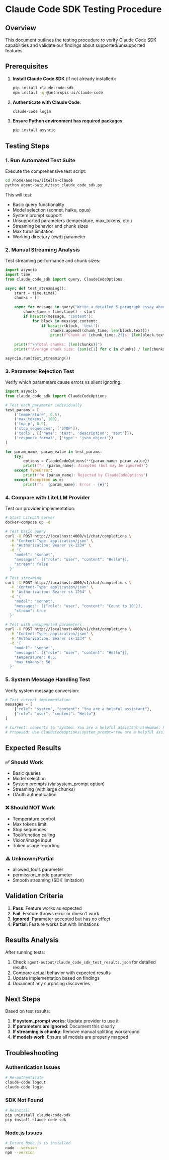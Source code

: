 # Claude Code SDK Testing Procedure

## Overview

This document outlines the testing procedure to verify Claude Code SDK capabilities and validate our findings about supported/unsupported features.

## Prerequisites

1. **Install Claude Code SDK** (if not already installed):
   ```bash
   pip install claude-code-sdk
   npm install -g @anthropic-ai/claude-code
   ```

2. **Authenticate with Claude Code**:
   ```bash
   claude-code login
   ```

3. **Ensure Python environment has required packages**:
   ```bash
   pip install asyncio
   ```

## Testing Steps

### 1. Run Automated Test Suite

Execute the comprehensive test script:

```bash
cd /home/andrew/litellm-claude
python agent-output/test_claude_code_sdk.py
```

This will test:
- Basic query functionality
- Model selection (sonnet, haiku, opus)
- System prompt support
- Unsupported parameters (temperature, max_tokens, etc.)
- Streaming behavior and chunk sizes
- Max turns limitation
- Working directory (cwd) parameter

### 2. Manual Streaming Analysis

Test streaming performance and chunk sizes:

```python
import asyncio
import time
from claude_code_sdk import query, ClaudeCodeOptions

async def test_streaming():
    start = time.time()
    chunks = []
    
    async for message in query("Write a detailed 5-paragraph essay about AI"):
        chunk_time = time.time() - start
        if hasattr(message, 'content'):
            for block in message.content:
                if hasattr(block, 'text'):
                    chunks.append((chunk_time, len(block.text)))
                    print(f"Chunk at {chunk_time:.2f}s: {len(block.text)} chars")
    
    print(f"\nTotal chunks: {len(chunks)}")
    print(f"Average chunk size: {sum(c[1] for c in chunks) / len(chunks):.0f} chars")

asyncio.run(test_streaming())
```

### 3. Parameter Rejection Test

Verify which parameters cause errors vs silent ignoring:

```python
import asyncio
from claude_code_sdk import ClaudeCodeOptions

# Test each parameter individually
test_params = [
    ('temperature', 0.5),
    ('max_tokens', 100),
    ('top_p', 0.9),
    ('stop_sequences', ['STOP']),
    ('tools', [{'name': 'test', 'description': 'test'}]),
    ('response_format', {'type': 'json_object'})
]

for param_name, param_value in test_params:
    try:
        options = ClaudeCodeOptions(**{param_name: param_value})
        print(f"✅ {param_name}: Accepted (but may be ignored)")
    except TypeError:
        print(f"❌ {param_name}: Rejected by ClaudeCodeOptions")
    except Exception as e:
        print(f"⚠️  {param_name}: Error - {e}")
```

### 4. Compare with LiteLLM Provider

Test our provider implementation:

```bash
# Start LiteLLM server
docker-compose up -d

# Test basic query
curl -X POST http://localhost:4000/v1/chat/completions \
  -H "Content-Type: application/json" \
  -H "Authorization: Bearer sk-1234" \
  -d '{
    "model": "sonnet",
    "messages": [{"role": "user", "content": "Hello"}],
    "stream": false
  }'

# Test streaming
curl -X POST http://localhost:4000/v1/chat/completions \
  -H "Content-Type: application/json" \
  -H "Authorization: Bearer sk-1234" \
  -d '{
    "model": "sonnet",
    "messages": [{"role": "user", "content": "Count to 10"}],
    "stream": true
  }'

# Test with unsupported parameters
curl -X POST http://localhost:4000/v1/chat/completions \
  -H "Content-Type: application/json" \
  -H "Authorization: Bearer sk-1234" \
  -d '{
    "model": "sonnet",
    "messages": [{"role": "user", "content": "Hello"}],
    "temperature": 0.5,
    "max_tokens": 50
  }'
```

### 5. System Message Handling Test

Verify system message conversion:

```python
# Test current implementation
messages = [
    {"role": "system", "content": "You are a helpful assistant"},
    {"role": "user", "content": "Hello"}
]

# Current: converts to "System: You are a helpful assistant\n\nHuman: Hello"
# Proposed: Use ClaudeCodeOptions(system_prompt="You are a helpful assistant")
```

## Expected Results

### ✅ Should Work
- Basic queries
- Model selection
- System prompts (via system_prompt option)
- Streaming (with large chunks)
- OAuth authentication

### ❌ Should NOT Work
- Temperature control
- Max tokens limit
- Stop sequences
- Tool/function calling
- Vision/image input
- Token usage reporting

### ⚠️  Unknown/Partial
- allowed_tools parameter
- permission_mode parameter
- Smooth streaming (SDK limitation)

## Validation Criteria

1. **Pass**: Feature works as expected
2. **Fail**: Feature throws error or doesn't work
3. **Ignored**: Parameter accepted but has no effect
4. **Partial**: Feature works but with limitations

## Results Analysis

After running tests:

1. Check `agent-output/claude_code_sdk_test_results.json` for detailed results
2. Compare actual behavior with expected results
3. Update implementation based on findings
4. Document any surprising discoveries

## Next Steps

Based on test results:

1. **If system_prompt works**: Update provider to use it
2. **If parameters are ignored**: Document this clearly
3. **If streaming is chunky**: Remove manual splitting workaround
4. **If models work**: Ensure all models are properly mapped

## Troubleshooting

### Authentication Issues
```bash
# Re-authenticate
claude-code logout
claude-code login
```

### SDK Not Found
```bash
# Reinstall
pip uninstall claude-code-sdk
pip install claude-code-sdk
```

### Node.js Issues
```bash
# Ensure Node.js is installed
node --version
npm --version
```